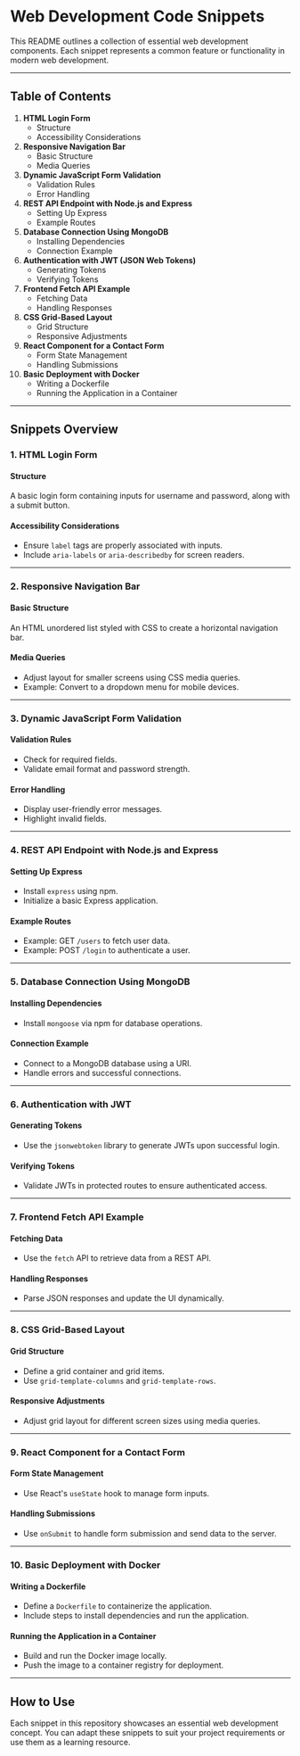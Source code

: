 # Web Development Code Snippets

This README outlines a collection of essential web development components. Each snippet represents a common feature or functionality in modern web development.

---

## Table of Contents
1. **HTML Login Form**
    - Structure
    - Accessibility Considerations
2. **Responsive Navigation Bar**
    - Basic Structure
    - Media Queries
3. **Dynamic JavaScript Form Validation**
    - Validation Rules
    - Error Handling
4. **REST API Endpoint with Node.js and Express**
    - Setting Up Express
    - Example Routes
5. **Database Connection Using MongoDB**
    - Installing Dependencies
    - Connection Example
6. **Authentication with JWT (JSON Web Tokens)**
    - Generating Tokens
    - Verifying Tokens
7. **Frontend Fetch API Example**
    - Fetching Data
    - Handling Responses
8. **CSS Grid-Based Layout**
    - Grid Structure
    - Responsive Adjustments
9. **React Component for a Contact Form**
    - Form State Management
    - Handling Submissions
10. **Basic Deployment with Docker**
    - Writing a Dockerfile
    - Running the Application in a Container

---

## Snippets Overview

### 1. HTML Login Form
#### Structure
A basic login form containing inputs for username and password, along with a submit button.

#### Accessibility Considerations
- Ensure `label` tags are properly associated with inputs.
- Include `aria-labels` or `aria-describedby` for screen readers.

---

### 2. Responsive Navigation Bar
#### Basic Structure
An HTML unordered list styled with CSS to create a horizontal navigation bar.

#### Media Queries
- Adjust layout for smaller screens using CSS media queries.
- Example: Convert to a dropdown menu for mobile devices.

---

### 3. Dynamic JavaScript Form Validation
#### Validation Rules
- Check for required fields.
- Validate email format and password strength.

#### Error Handling
- Display user-friendly error messages.
- Highlight invalid fields.

---

### 4. REST API Endpoint with Node.js and Express
#### Setting Up Express
- Install `express` using npm.
- Initialize a basic Express application.

#### Example Routes
- Example: GET `/users` to fetch user data.
- Example: POST `/login` to authenticate a user.

---

### 5. Database Connection Using MongoDB
#### Installing Dependencies
- Install `mongoose` via npm for database operations.

#### Connection Example
- Connect to a MongoDB database using a URI.
- Handle errors and successful connections.

---

### 6. Authentication with JWT
#### Generating Tokens
- Use the `jsonwebtoken` library to generate JWTs upon successful login.

#### Verifying Tokens
- Validate JWTs in protected routes to ensure authenticated access.

---

### 7. Frontend Fetch API Example
#### Fetching Data
- Use the `fetch` API to retrieve data from a REST API.

#### Handling Responses
- Parse JSON responses and update the UI dynamically.

---

### 8. CSS Grid-Based Layout
#### Grid Structure
- Define a grid container and grid items.
- Use `grid-template-columns` and `grid-template-rows`.

#### Responsive Adjustments
- Adjust grid layout for different screen sizes using media queries.

---

### 9. React Component for a Contact Form
#### Form State Management
- Use React's `useState` hook to manage form inputs.

#### Handling Submissions
- Use `onSubmit` to handle form submission and send data to the server.

---

### 10. Basic Deployment with Docker
#### Writing a Dockerfile
- Define a `Dockerfile` to containerize the application.
- Include steps to install dependencies and run the application.

#### Running the Application in a Container
- Build and run the Docker image locally.
- Push the image to a container registry for deployment.

---

## How to Use
Each snippet in this repository showcases an essential web development concept. You can adapt these snippets to suit your project requirements or use them as a learning resource.
